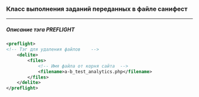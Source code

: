 ### Класс  выполнения заданий переданных в файле санифест
***
##### Описание тэга PREFLIGHT
```xml
<preflight>
<!-- Тэг для удаления файлов    -->
    <delite>
        <files>
            <!-- Имя файла от корня сайта  -->
            <filename>a-b_test_analytics.php</filename>
        </files>
    </delite>
</preflight>
```